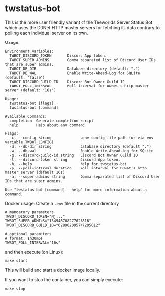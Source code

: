# twstatus-bot

This is the more user friendly variant of the Teeworlds Server Status Bot which uses the DDNet HTTP master servers for fetching its data contrary to polling each individual server on its own.

Usage:
```
Environment variables:
  TWBOT_DISCORD_TOKEN       Discord App token.
  TWBOT_SUPER_ADMINS        Comma separated list of Discord User IDs that are super admins.
  TWBOT_DB_DIR              Database directory (default: ".")
  TWBOT_DB_WAL              Enable Write-Ahead-Log for SQLite (default: "false")
  TWBOT_DISCORD_GUILD_ID    Discord Bot Owner Guild ID
  TWBOT_POLL_INTERVAL       Poll interval for DDNet's http master server (default: "16s")

Usage:
  twstatus-bot [flags]
  twstatus-bot [command]

Available Commands:
  completion  Generate completion script
  help        Help about any command

Flags:
  -c, --config string             .env config file path (or via env variable TWBOT_CONFIG)
  -d, --db-dir string             Database directory (default ".")
  -w, --db-wal                    Enable Write-Ahead-Log for SQLite
  -g, --discord-guild-id string   Discord Bot Owner Guild ID
  -t, --discord-token string      Discord App token.
  -h, --help                      help for twstatus-bot
  -p, --poll-interval duration    Poll interval for DDNet's http master server (default 16s)
  -a, --super-admins string       Comma separated list of Discord User IDs that are super admins.

Use "twstatus-bot [command] --help" for more information about a command.
```

Docker usage:
Create a `.env` file in the current directory
```dotenv
# mandatory parameters
TWBOT_DISCORD_TOKEN="Nj..."
TWBOT_SUPER_ADMINS="134948708277026816"
TWBOT_DISCORD_GUILD_ID="628902095747285012"

# optional parameters
# format: 1h30m5s
TWBOT_POLL_INTERVAL="16s"
```

and then execute (on Linux):
```shell
make start
```

This will build and start a docker image locally.


If you want to stop the container, you can simply execute:
```shell
make stop
```